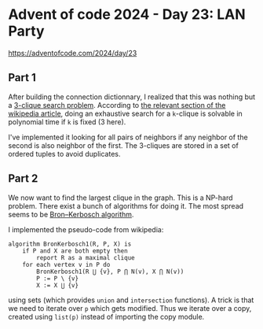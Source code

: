 # Advent of code 2024 - Day 23: LAN Party

https://adventofcode.com/2024/day/23

## Part 1

After building the connection dictionnary, I realized that this was nothing but a [3-clique search problem](https://en.wikipedia.org/wiki/Clique_problem).
According to [the relevant section of the wikipedia article](https://en.wikipedia.org/wiki/Clique_problem#Cliques_of_fixed_size), doing an exhaustive search for a `k`-clique is solvable in polynomial time if `k` is fixed (3 here).

I've implemented it looking for all pairs of neighbors if any neighbor of the second is also neighbor of the first.
The 3-cliques are stored in a set of ordered tuples to avoid duplicates.

## Part 2

We now want to find the largest clique in the graph. This is a NP-hard problem.
There exist a bunch of algorithms for doing it. The most spread seems to be [Bron–Kerbosch algorithm](https://en.wikipedia.org/wiki/Bron%E2%80%93Kerbosch_algorithm).

I implemented the pseudo-code from wikipedia:
```
algorithm BronKerbosch1(R, P, X) is
    if P and X are both empty then
        report R as a maximal clique
    for each vertex v in P do
        BronKerbosch1(R ⋃ {v}, P ⋂ N(v), X ⋂ N(v))
        P := P \ {v}
        X := X ⋃ {v}

```
using sets (which provides `union` and `intersection` functions).
A trick is that we need to iterate over `p` which gets modified. Thus we iterate over a copy, created using `list(p)` instead of importing the copy module.
